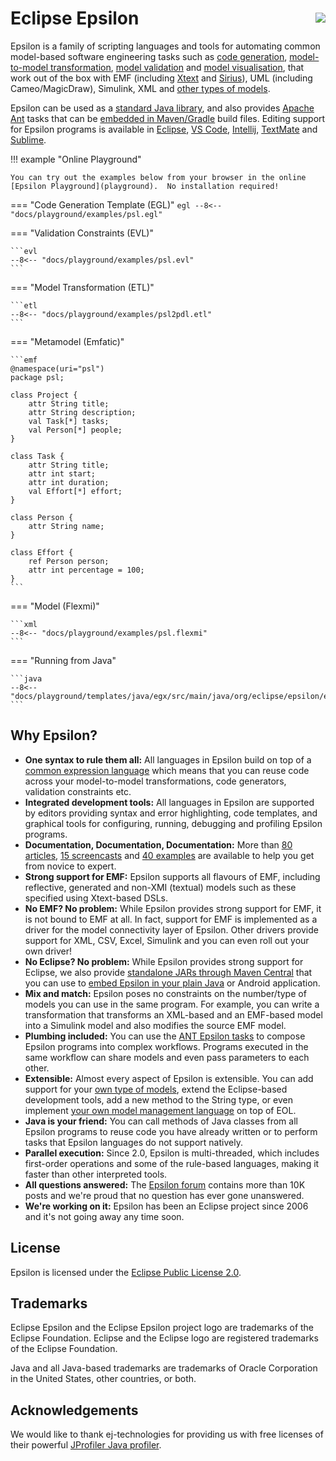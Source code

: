 # Eclipse Epsilon <a href="forum"><img src="assets/images/forum-badge.svg" style="float:right;position:relative;top:8px"></a>

Epsilon is a family of scripting languages and tools for automating common model-based software engineering tasks such as [code generation](doc/egl.md), [model-to-model transformation](doc/etl.md), [model validation](doc/evl.md) and [model visualisation](doc/picto/index.md), that work out of the box with EMF (including [Xtext](https://www.eclipse.org/Xtext) and [Sirius](https://www.eclipse.org/sirius)), UML (including Cameo/MagicDraw), Simulink, XML and [other types of models](doc/emc.md).

Epsilon can be used as a [standard Java library](getting-started.md/#using-epsilon-as-a-java-library), and also provides [Apache Ant](doc/workflow.md) tasks that can be [embedded in Maven/Gradle](getting-started.md/#epsilon-in-mavengradle-builds) build files. Editing support for Epsilon programs is available in [Eclipse](download/index.md), [VS Code](doc/articles/vscode/index.md), [Intellij](https://github.com/epsilonlabs/epsilon.tmbundle?tab=readme-ov-file#importing-in-intellij), [TextMate](https://github.com/epsilonlabs/epsilon.tmbundle?tab=readme-ov-file#importing-in-textmate) and [Sublime](https://github.com/epsilonlabs/sublime).

!!! example "Online Playground"

    You can try out the examples below from your browser in the online [Epsilon Playground](playground).  No installation required!

=== "Code Generation Template (EGL)"
    ```egl
    --8<-- "docs/playground/examples/psl.egl"
    ```

=== "Validation Constraints (EVL)"

    ```evl
    --8<-- "docs/playground/examples/psl.evl"
    ```

=== "Model Transformation (ETL)"

    ```etl
    --8<-- "docs/playground/examples/psl2pdl.etl"
    ```

=== "Metamodel (Emfatic)"

    ```emf
    @namespace(uri="psl")
    package psl;

    class Project {
        attr String title;
        attr String description;
        val Task[*] tasks;
        val Person[*] people;
    }

    class Task {
        attr String title;
        attr int start;
        attr int duration;
        val Effort[*] effort;
    }

    class Person {
        attr String name;
    }

    class Effort {
        ref Person person;
        attr int percentage = 100;
    }
    ```

=== "Model (Flexmi)"

    ```xml
    --8<-- "docs/playground/examples/psl.flexmi"
    ```

=== "Running from Java"

    ```java
    --8<-- "docs/playground/templates/java/egx/src/main/java/org/eclipse/epsilon/examples/Example.java"
    ```

## Why Epsilon?

- **One syntax to rule them all:** All languages in Epsilon build on top of a [common expression language](doc/eol) which means that you can reuse code across your model-to-model transformations, code generators, validation constraints etc.
- **Integrated development tools:**  All languages in Epsilon are supported by editors providing syntax and error highlighting, code templates, and graphical tools for configuring, running, debugging and profiling Epsilon programs. 
- **Documentation, Documentation, Documentation:** More than [80 articles](doc/articles), [15 screencasts](doc/screencasts) and [40 examples](examples) are available to help you get from novice to expert.
- **Strong support for EMF:** Epsilon supports all flavours of EMF, including reflective, generated and non-XMI (textual) models such as these specified using Xtext-based DSLs.
- **No EMF? No problem:** While Epsilon provides strong support for EMF, it is not bound to EMF at all. In fact, support for EMF is implemented as a driver for the model connectivity layer of Epsilon. Other drivers provide support for XML, CSV, Excel, Simulink and you can even roll out your own driver!
- **No Eclipse? No problem:** While Epsilon provides strong support for Eclipse, we also provide [standalone JARs through Maven Central](download/#maven) that you can use to [embed Epsilon in your plain Java](doc/articles/run-epsilon-from-java) or Android application.
- **Mix and match:** Epsilon poses no constraints on the number/type of models you can use in the same program. For example, you can write a transformation that transforms an XML-based and an EMF-based model into a Simulink model and also modifies the source EMF model.
- **Plumbing included:** You can use the [ANT Epsilon tasks](doc/workflow) to compose Epsilon programs into complex workflows. Programs executed in the same workflow can share models and even pass parameters to each other.
- **Extensible:** Almost every aspect of Epsilon is extensible. You can add support for your [own type of models](doc/articles/developing-a-new-emc-driver), extend the Eclipse-based development tools, add a new method to the String type, or even implement [your own model management language](doc/articles/developing-a-new-language) on top of EOL.
- **Java is your friend:** You can call methods of Java classes from all Epsilon programs to reuse code you have already written or to perform tasks that Epsilon languages do not support natively.
- **Parallel execution:** Since 2.0, Epsilon is multi-threaded, which includes first-order operations and some of the rule-based languages, making it faster than other interpreted tools.
- **All questions answered:** The [Epsilon forum](forum) contains more than 10K posts and we're proud that no question has ever gone unanswered.
- **We're working on it:** Epsilon has been an Eclipse project since 2006 and it's not going away any time soon.

## License

Epsilon is licensed under the [Eclipse Public License 2.0](https://www.eclipse.org/legal/epl-2.0/).

## Trademarks

Eclipse Epsilon and the Eclipse Epsilon project logo are trademarks of the Eclipse Foundation. Eclipse and the Eclipse logo are registered trademarks of the Eclipse Foundation.

Java and all Java-based trademarks are trademarks of Oracle Corporation in the United States, other countries, or both.

## Acknowledgements

We would like to thank ej-technologies for providing us with free licenses of their powerful [JProfiler Java profiler](https://www.ej-technologies.com/products/jprofiler/overview.html).